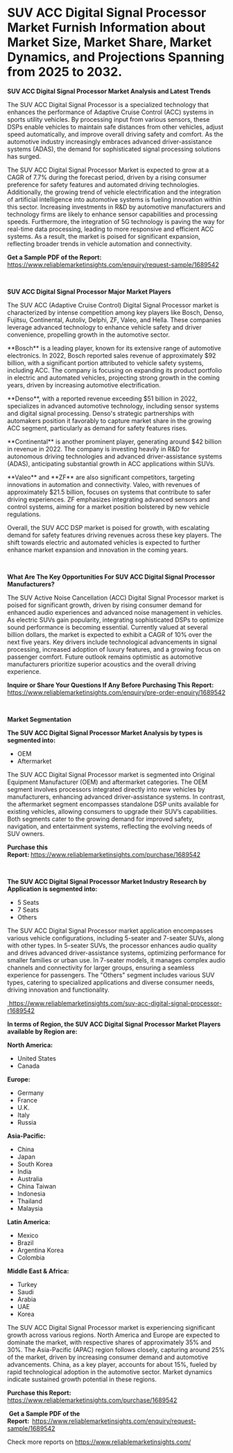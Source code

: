 <p><h1>SUV ACC Digital Signal Processor Market Furnish Information about Market Size, Market Share, Market Dynamics, and Projections Spanning from 2025 to 2032.</h1></p><p><strong>SUV ACC Digital Signal Processor Market Analysis and Latest Trends</strong></p>
<p><p>The SUV ACC Digital Signal Processor is a specialized technology that enhances the performance of Adaptive Cruise Control (ACC) systems in sports utility vehicles. By processing input from various sensors, these DSPs enable vehicles to maintain safe distances from other vehicles, adjust speed automatically, and improve overall driving safety and comfort. As the automotive industry increasingly embraces advanced driver-assistance systems (ADAS), the demand for sophisticated signal processing solutions has surged.</p><p>The SUV ACC Digital Signal Processor Market is expected to grow at a CAGR of 7.7% during the forecast period, driven by a rising consumer preference for safety features and automated driving technologies. Additionally, the growing trend of vehicle electrification and the integration of artificial intelligence into automotive systems is fueling innovation within this sector. Increasing investments in R&D by automotive manufacturers and technology firms are likely to enhance sensor capabilities and processing speeds. Furthermore, the integration of 5G technology is paving the way for real-time data processing, leading to more responsive and efficient ACC systems. As a result, the market is poised for significant expansion, reflecting broader trends in vehicle automation and connectivity.</p></p>
<p><strong>Get a Sample PDF of the Report:&nbsp;</strong> <a href="https://www.reliablemarketinsights.com/enquiry/request-sample/1689542?utm_campaign=2004&utm_medium=2&utm_source=Github&utm_content=ia&utm_term=07012025&utm_id=suv-acc-digital-signal-processor">https://www.reliablemarketinsights.com/enquiry/request-sample/1689542</a></p>
<p>&nbsp;</p>
<p><strong>SUV ACC Digital Signal Processor Major Market Players</strong></p>
<p><p>The SUV ACC (Adaptive Cruise Control) Digital Signal Processor market is characterized by intense competition among key players like Bosch, Denso, Fujitsu, Continental, Autoliv, Delphi, ZF, Valeo, and Hella. These companies leverage advanced technology to enhance vehicle safety and driver convenience, propelling growth in the automotive sector.</p><p>**Bosch** is a leading player, known for its extensive range of automotive electronics. In 2022, Bosch reported sales revenue of approximately $92 billion, with a significant portion attributed to vehicle safety systems, including ACC. The company is focusing on expanding its product portfolio in electric and automated vehicles, projecting strong growth in the coming years, driven by increasing automotive electrification.</p><p>**Denso**, with a reported revenue exceeding $51 billion in 2022, specializes in advanced automotive technology, including sensor systems and digital signal processing. Denso's strategic partnerships with automakers position it favorably to capture market share in the growing ACC segment, particularly as demand for safety features rises.</p><p>**Continental** is another prominent player, generating around $42 billion in revenue in 2022. The company is investing heavily in R&D for autonomous driving technologies and advanced driver-assistance systems (ADAS), anticipating substantial growth in ACC applications within SUVs.</p><p>**Valeo** and **ZF** are also significant competitors, targeting innovations in automation and connectivity. Valeo, with revenues of approximately $21.5 billion, focuses on systems that contribute to safer driving experiences. ZF emphasizes integrating advanced sensors and control systems, aiming for a market position bolstered by new vehicle regulations.</p><p>Overall, the SUV ACC DSP market is poised for growth, with escalating demand for safety features driving revenues across these key players. The shift towards electric and automated vehicles is expected to further enhance market expansion and innovation in the coming years.</p></p>
<p>&nbsp;</p>
<p><strong>What Are The Key Opportunities For SUV ACC Digital Signal Processor Manufacturers?</strong></p>
<p><p>The SUV Active Noise Cancellation (ACC) Digital Signal Processor market is poised for significant growth, driven by rising consumer demand for enhanced audio experiences and advanced noise management in vehicles. As electric SUVs gain popularity, integrating sophisticated DSPs to optimize sound performance is becoming essential. Currently valued at several billion dollars, the market is expected to exhibit a CAGR of 10% over the next five years. Key drivers include technological advancements in signal processing, increased adoption of luxury features, and a growing focus on passenger comfort. Future outlook remains optimistic as automotive manufacturers prioritize superior acoustics and the overall driving experience.</p></p>
<p><strong>Inquire or Share Your Questions If Any Before Purchasing This Report:</strong> <a href="https://www.reliablemarketinsights.com/enquiry/pre-order-enquiry/1689542?utm_campaign=2004&utm_medium=2&utm_source=Github&utm_content=ia&utm_term=07012025&utm_id=suv-acc-digital-signal-processor">https://www.reliablemarketinsights.com/enquiry/pre-order-enquiry/1689542</a></p>
<p>&nbsp;</p>
<p><strong>Market Segmentation</strong></p>
<p><strong>The SUV ACC Digital Signal Processor Market Analysis by types is segmented into:</strong></p>
<p><ul><li>OEM</li><li>Aftermarket</li></ul></p>
<p><p>The SUV ACC Digital Signal Processor market is segmented into Original Equipment Manufacturer (OEM) and aftermarket categories. The OEM segment involves processors integrated directly into new vehicles by manufacturers, enhancing advanced driver-assistance systems. In contrast, the aftermarket segment encompasses standalone DSP units available for existing vehicles, allowing consumers to upgrade their SUV’s capabilities. Both segments cater to the growing demand for improved safety, navigation, and entertainment systems, reflecting the evolving needs of SUV owners.</p></p>
<p><strong>Purchase this Report:&nbsp;</strong><a href="https://www.reliablemarketinsights.com/purchase/1689542?utm_campaign=2004&utm_medium=2&utm_source=Github&utm_content=ia&utm_term=07012025&utm_id=suv-acc-digital-signal-processor">https://www.reliablemarketinsights.com/purchase/1689542</a></p>
<p>&nbsp;</p>
<p><strong>The SUV ACC Digital Signal Processor Market Industry Research by Application is segmented into:</strong></p>
<p><ul><li>5 Seats</li><li>7 Seats</li><li>Others</li></ul></p>
<p><p>The SUV ACC Digital Signal Processor market application encompasses various vehicle configurations, including 5-seater and 7-seater SUVs, along with other types. In 5-seater SUVs, the processor enhances audio quality and drives advanced driver-assistance systems, optimizing performance for smaller families or urban use. In 7-seater models, it manages complex audio channels and connectivity for larger groups, ensuring a seamless experience for passengers. The "Others" segment includes various SUV types, catering to specialized applications and diverse consumer needs, driving innovation and functionality.</p></p>
<p><a href="https://www.reliablemarketinsights.com/suv-acc-digital-signal-processor-r1689542?utm_campaign=2004&utm_medium=2&utm_source=Github&utm_content=ia&utm_term=07012025&utm_id=suv-acc-digital-signal-processor">&nbsp;https://www.reliablemarketinsights.com/suv-acc-digital-signal-processor-r1689542</a></p>
<p><strong>In terms of Region, the SUV ACC Digital Signal Processor Market Players available by Region are:</strong></p>
<p>
    <p> <strong> North America: </strong>
        <ul>
            <li>United States</li>
            <li>Canada</li>
        </ul>
        </p> 
    <p> <strong> Europe: </strong>
        <ul>
            <li>Germany</li>
            <li>France</li>
            <li>U.K.</li>
            <li>Italy</li>
            <li>Russia</li>
        </ul>
        </p> 
    <p> <strong> Asia-Pacific: </strong>
        <ul>
            <li>China</li>
            <li>Japan</li>
            <li>South Korea</li>
            <li>India</li>
            <li>Australia</li>
            <li>China Taiwan</li>
            <li>Indonesia</li>
            <li>Thailand</li>
            <li>Malaysia</li>
        </ul>
        </p> 
    <p> <strong> Latin America: </strong>
        <ul>
            <li>Mexico</li>
            <li>Brazil</li>
            <li>Argentina Korea</li>
            <li>Colombia</li>
        </ul>
        </p> 
    <p> <strong> Middle East & Africa: </strong>
        <ul>
            <li>Turkey</li>
            <li>Saudi</li>
            <li>Arabia</li>
            <li>UAE</li>
            <li>Korea</li>
        </ul>
    </p>
    </p>
<p><p>The SUV ACC Digital Signal Processor market is experiencing significant growth across various regions. North America and Europe are expected to dominate the market, with respective shares of approximately 35% and 30%. The Asia-Pacific (APAC) region follows closely, capturing around 25% of the market, driven by increasing consumer demand and automotive advancements. China, as a key player, accounts for about 15%, fueled by rapid technological adoption in the automotive sector. Market dynamics indicate sustained growth potential in these regions.</p></p>
<p><strong>Purchase this Report: </strong><a href="https://www.reliablemarketinsights.com/purchase/1689542?utm_campaign=2004&utm_medium=2&utm_source=Github&utm_content=ia&utm_term=07012025&utm_id=suv-acc-digital-signal-processor">https://www.reliablemarketinsights.com/purchase/1689542</a></p>
<p>&nbsp;<strong>Get a Sample PDF of the Report:&nbsp;&nbsp;</strong><a href="https://www.reliablemarketinsights.com/enquiry/request-sample/1689542?utm_campaign=2004&utm_medium=2&utm_source=Github&utm_content=ia&utm_term=07012025&utm_id=suv-acc-digital-signal-processor">https://www.reliablemarketinsights.com/enquiry/request-sample/1689542</a></p>
<p><strong></strong></p>
<p>Check more reports on <a href="https://www.reliablemarketinsights.com/?utm_campaign=2004&utm_medium=2&utm_source=Github&utm_content=ia&utm_term=07012025&utm_id=suv-acc-digital-signal-processor">https://www.reliablemarketinsights.com/</a></p>